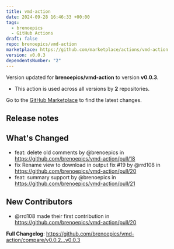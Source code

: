 ```yaml
---
title: vmd-action
date: 2024-09-28 16:46:33 +00:00
tags:
  - brenoepics
  - GitHub Actions
draft: false
repo: brenoepics/vmd-action
marketplace: https://github.com/marketplace/actions/vmd-action
version: v0.0.3
dependentsNumber: "2"
---
```



Version updated for **brenoepics/vmd-action** to version **v0.0.3**.
- This action is used across all versions by **2** repositories.

Go to the [GitHub Marketplace](https://github.com/marketplace/actions/vmd-action) to find the latest changes.

## Release notes

## What's Changed
* feat: delete old comments by @brenoepics in https://github.com/brenoepics/vmd-action/pull/18
* fix Rename view to download in output fix #19 by @rrd108 in https://github.com/brenoepics/vmd-action/pull/20
* feat: summary support by @brenoepics in https://github.com/brenoepics/vmd-action/pull/21

## New Contributors
* @rrd108 made their first contribution in https://github.com/brenoepics/vmd-action/pull/20

**Full Changelog**: https://github.com/brenoepics/vmd-action/compare/v0.0.2...v0.0.3
